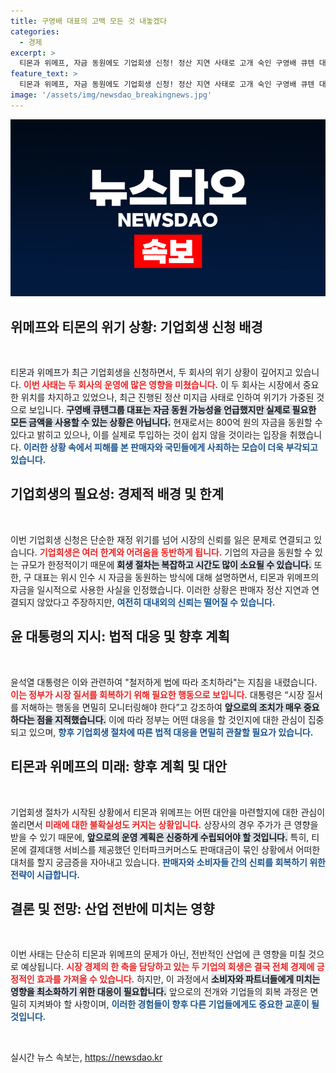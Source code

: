 ```yaml
---
title: 구영배 대표의 고백 모든 것 내놓겠다
categories:
  - 경제
excerpt: >
  티몬과 위메프, 자금 동원에도 기업회생 신청! 정산 지연 사태로 고개 숙인 구영배 큐텐 대표, 윤 대통령은 법에 따라 철저히 조치하라 지시. 귀추가 주목된다.
feature_text: >
  티몬과 위메프, 자금 동원에도 기업회생 신청! 정산 지연 사태로 고개 숙인 구영배 큐텐 대표, 윤 대통령은 법에 따라 철저히 조치하라 지시. 귀추가 주목된다.
image: '/assets/img/newsdao_breakingnews.jpg'
---
```


<p><img src="/assets/img/newsdao_breakingnews.jpg" alt="ranknews 속보" /></p>

<h2 data-ke-size="size26">위메프와 티몬의 위기 상황: 기업회생 신청 배경</h2>

<p data-ke-size="size16">&nbsp;</p>

<p>티몬과 위메프가 최근 기업회생을 신청하면서, 두 회사의 위기 상황이 깊어지고 있습니다. <b><span style="color: #ee2323;">이번 사태는 두 회사의 운영에 많은 영향을 미쳤습니다.</span></b> 이 두 회사는 시장에서 중요한 위치를 차지하고 있었으나, 최근 진행된 정산 미지급 사태로 인하여 위기가 가중된 것으로 보입니다. <b><span style="background-color: #21538527;">구영배 큐텐그룹 대표는 자금 동원 가능성을 언급했지만 실제로 필요한 모든 금액을 사용할 수 있는 상황은 아닙니다.</span></b> 현재로서는 800억 원의 자금을 동원할 수 있다고 밝히고 있으나, 이를 실제로 투입하는 것이 쉽지 않을 것이라는 입장을 취했습니다. <b><span style="color: #1a5490;">이러한 상황 속에서 피해를 본 판매자와 국민들에게 사죄하는 모습이 더욱 부각되고 있습니다.</span></b></p>

<h2 data-ke-size="size26">기업회생의 필요성: 경제적 배경 및 한계</h2>

<p data-ke-size="size16">&nbsp;</p>

<p>이번 기업회생 신청은 단순한 재정 위기를 넘어 시장의 신뢰를 잃은 문제로 연결되고 있습니다. <b><span style="color: #ee2323;">기업회생은 여러 한계와 어려움을 동반하게 됩니다.</span></b> 기업의 자금을 동원할 수 있는 규모가 한정적이기 때문에 <b><span style="background-color: #21538527;">회생 절차는 복잡하고 시간도 많이 소요될 수 있습니다.</span></b> 또한, 구 대표는 위시 인수 시 자금을 동원하는 방식에 대해 설명하면서, 티몬과 위메프의 자금을 일시적으로 사용한 사실을 인정했습니다. 이러한 상황은 판매자 정산 지연과 연결되지 않았다고 주장하지만, <b><span style="color: #1a5490;">여전히 대내외의 신뢰는 떨어질 수 있습니다.</span></b></p>

<h2 data-ke-size="size26">윤 대통령의 지시: 법적 대응 및 향후 계획</h2>

<p data-ke-size="size16">&nbsp;</p>

<p>윤석열 대통령은 이와 관련하여 "철저하게 법에 따라 조치하라"는 지침을 내렸습니다. <b><span style="color: #ee2323;">이는 정부가 시장 질서를 회복하기 위해 필요한 행동으로 보입니다.</span></b> 대통령은 “시장 질서를 저해하는 행동을 면밀히 모니터링해야 한다”고 강조하여 <b><span style="background-color: #21538527;">앞으로의 조치가 매우 중요하다는 점을 지적했습니다.</span></b> 이에 따라 정부는 어떤 대응을 할 것인지에 대한 관심이 집중되고 있으며, <b><span style="color: #1a5490;">향후 기업회생 절차에 따른 법적 대응을 면밀히 관찰할 필요가 있습니다.</span></b></p>

<h2 data-ke-size="size26">티몬과 위메프의 미래: 향후 계획 및 대안</h2>

<p data-ke-size="size16">&nbsp;</p>

<p>기업회생 절차가 시작된 상황에서 티몬과 위메프는 어떤 대안을 마련할지에 대한 관심이 쏠리면서 <b><span style="color: #ee2323;">미래에 대한 불확실성도 커지는 상황입니다.</span></b> 상장사의 경우 주가가 큰 영향을 받을 수 있기 때문에, <b><span style="background-color: #21538527;">앞으로의 운영 계획은 신중하게 수립되어야 할 것입니다.</span></b> 특히, 티몬에 결제대행 서비스를 제공했던 인터파크커머스도 판매대금이 묶인 상황에서 어떠한 대처를 할지 궁금증을 자아내고 있습니다. <b><span style="color: #1a5490;">판매자와 소비자들 간의 신뢰를 회복하기 위한 전략이 시급합니다.</span></b></p>

<h2 data-ke-size="size26">결론 및 전망: 산업 전반에 미치는 영향</h2>

<p data-ke-size="size16">&nbsp;</p>

<p>이번 사태는 단순히 티몬과 위메프의 문제가 아닌, 전반적인 산업에 큰 영향을 미칠 것으로 예상됩니다. <b><span style="color: #ee2323;">시장 경제의 한 축을 담당하고 있는 두 기업의 회생은 결국 전체 경제에 긍정적인 효과를 가져올 수 있습니다.</span></b> 하지만, 이 과정에서 <b><span style="background-color: #21538527;">소비자와 파트너들에게 미치는 영향을 최소화하기 위한 대응이 필요합니다.</span></b> 앞으로의 전개와 기업들의 회복 과정은 면밀히 지켜봐야 할 사항이며, <b><span style="color: #1a5490;">이러한 경험들이 향후 다른 기업들에게도 중요한 교훈이 될 것입니다.</span></b> </p>

<p data-ke-size="size16">&nbsp;</p>
실시간 뉴스 속보는, <a href="https://newsdao.kr" rel="dofollow">https://newsdao.kr</a>


